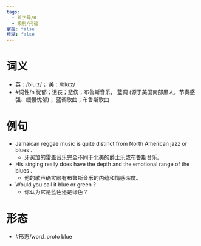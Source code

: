 ```yaml
---
tags:
  - 首字母/B
  - 级别/托福
掌握: false
模糊: false
---
```

# 词义
- 英：/bluːz/； 美：/bluːz/
- #词性/n  忧郁；沮丧；悲伤；布鲁斯音乐， 蓝调 (源于美国南部黑人，节奏感强、缓慢忧郁)； 蓝调歌曲；布鲁斯歌曲
# 例句
- Jamaican reggae music is quite distinct from North American jazz or blues .
	- 牙买加的雷盖音乐完全不同于北美的爵士乐或布鲁斯音乐。
- His singing really does have the depth and the emotional range of the blues .
	- 他的歌声确实颇有布鲁斯音乐的内蕴和情感深度。
- Would you call it blue or green ?
	- 你认为它是蓝色还是绿色？
# 形态
- #形态/word_proto blue
